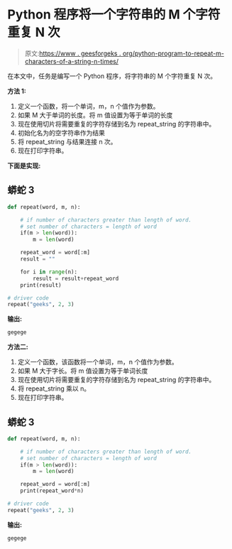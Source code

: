 # Python 程序将一个字符串的 M 个字符重复 N 次

> 原文:[https://www . geesforgeks . org/python-program-to-repeat-m-characters-of-a-string-n-times/](https://www.geeksforgeeks.org/python-program-to-repeat-m-characters-of-a-string-n-times/)

在本文中，任务是编写一个 Python 程序，将字符串的 M 个字符重复 N 次。

**方法 1:**

1.  定义一个函数，将一个单词，m，n 个值作为参数。
2.  如果 M 大于单词的长度。将 m 值设置为等于单词的长度
3.  现在使用切片将需要重复的字符存储到名为 repeat_string 的字符串中。
4.  初始化名为的空字符串作为结果
5.  将 repeat_string 与结果连接 n 次。
6.  现在打印字符串。

**下面是实现:**

## 蟒蛇 3

```py
def repeat(word, m, n):

    # if number of characters greater than length of word.
    # set number of characters = length of word
    if(m > len(word)):
        m = len(word)

    repeat_word = word[:m]
    result = ""

    for i in range(n):
        result = result+repeat_word
    print(result)

# driver code
repeat("geeks", 2, 3)
```

**输出:**

```py
gegege
```

**方法二:**

1.  定义一个函数，该函数将一个单词，m，n 个值作为参数。
2.  如果 M 大于字长。将 m 值设置为等于单词长度
3.  现在使用切片将需要重复的字符存储到名为 repeat_string 的字符串中。
4.  将 repeat_string 乘以 n。
5.  现在打印字符串。

## 蟒蛇 3

```py
def repeat(word, m, n):

    # if number of characters greater than length of word.
    # set number of characters = length of word
    if(m > len(word)):
        m = len(word)

    repeat_word = word[:m]
    print(repeat_word*n)

# driver code
repeat("geeks", 2, 3)
```

**输出:**

```py
gegege
```